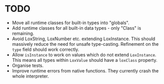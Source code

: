 # TODO

- Move all runtime classes for built-in types into "globals".
- Add runtime classes for all built-in data types - only "Class" is remaining.
- Avoid LoxString, LoxNumber etc. extending LoxInstance. This should massively reduce the need for unsafe type-casting. Refinement on the `type` field should work correctly.
- Allow `isInstance` to work on values which do not extend `LoxInstance`. This means all types within `LoxValue` should have a `loxClass` property.
- Organise tests.
- Improve runtime errors from native functions. They currently crash the whole interpreter.
